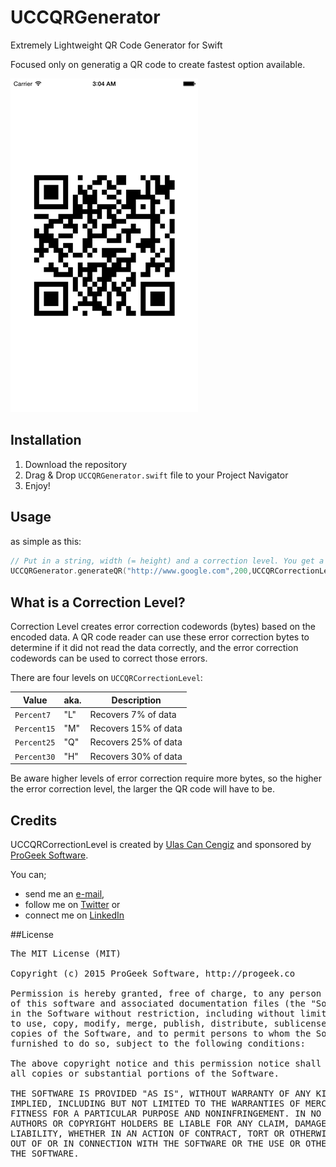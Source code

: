 # UCCQRGenerator
Extremely Lightweight QR Code Generator for Swift

Focused only on generatig a QR code to create fastest option available.

![UCCQRGenerator Sample](https://github.com/ulsc/UCCQRGenerator/blob/master/UCCQRGenerator_sample.png "UCCQRGenerator Sample")

Installation
------------

1. Download the repository
2. Drag & Drop `UCCQRGenerator.swift` file to your Project Navigator
3. Enjoy!

Usage
-----

as simple as this:

```swift
// Put in a string, width (= height) and a correction level. You get a UIImage.
UCCQRGenerator.generateQR("http://www.google.com",200,UCCQRCorrectionLevel.Percent30)
```

What is a Correction Level?
---------------------------

Correction Level creates error correction codewords (bytes) based on the encoded data. A QR code reader can use these error correction bytes to determine if it did not read the data correctly, and the error correction codewords can be used to correct those errors.

There are four levels on `UCCQRCorrectionLevel`:

| Value        | aka. | Description          |
| ------------ | ---- | -------------------- |
| `Percent7`     | "L"  | Recovers 7% of data  |
| `Percent15`    | "M"  | Recovers 15% of data |
| `Percent25`    | "Q"  | Recovers 25% of data |
| `Percent30`    | "H"  | Recovers 30% of data |

Be aware higher levels of error correction require more bytes, so the higher the error correction level, the larger the QR code will have to be.

Credits
-------

UCCQRCorrectionLevel is created by [Ulas Can Cengiz](http://linkedin.com/in/ulascengiz) and sponsored by [ProGeek Software](http://progeek.co).

You can;

* send me an [e-mail](mailto:ulas@progeek.co),
* follow me on [Twitter](https://twitter.com/ulsc) or
* connect me on [LinkedIn](http://linkedin.com/in/ulascengiz)

##License

<pre>
The MIT License (MIT)

Copyright (c) 2015 ProGeek Software, http://progeek.co

Permission is hereby granted, free of charge, to any person obtaining a copy
of this software and associated documentation files (the "Software"), to deal
in the Software without restriction, including without limitation the rights
to use, copy, modify, merge, publish, distribute, sublicense, and/or sell
copies of the Software, and to permit persons to whom the Software is
furnished to do so, subject to the following conditions:

The above copyright notice and this permission notice shall be included in
all copies or substantial portions of the Software.

THE SOFTWARE IS PROVIDED "AS IS", WITHOUT WARRANTY OF ANY KIND, EXPRESS OR
IMPLIED, INCLUDING BUT NOT LIMITED TO THE WARRANTIES OF MERCHANTABILITY,
FITNESS FOR A PARTICULAR PURPOSE AND NONINFRINGEMENT. IN NO EVENT SHALL THE
AUTHORS OR COPYRIGHT HOLDERS BE LIABLE FOR ANY CLAIM, DAMAGES OR OTHER
LIABILITY, WHETHER IN AN ACTION OF CONTRACT, TORT OR OTHERWISE, ARISING FROM,
OUT OF OR IN CONNECTION WITH THE SOFTWARE OR THE USE OR OTHER DEALINGS IN
THE SOFTWARE.
</pre>
